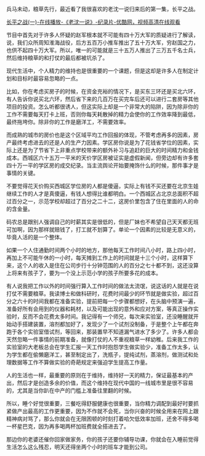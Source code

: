 兵马未动，粮草先行，最近看了我很喜欢的老沈一说归来后的第一集，长平之战。<p><a class=" wrap external" href="https://link.zhihu.com/?target=http%3A//v.youku.com/v_show/id_XMjUyNzQ4OTMwOA%3D%3D.html%3Fspm%3Da2h0z.8244218.2371631.3%26from%3Dy1.9-3.1" target="_blank" rel="nofollow noreferrer">长平之战(一)-在线播放-《老沈一说》-纪录片-优酷网，视频高清在线观看</a><br/></p><p>节目中首先对于许多人怀疑的赵军根本就不可能有四十万大军的质疑进行了解读，说，我们众所周知淮海战役，后方五百万小推车推出了五十万大军，穷赵国之力，也供不起四十万大军。所以，唯一的可能就是三十五万人推出了三万五千名士兵，然后维持粮草的和打仗的最后都被坑杀了。</p><p>现代生活中，个人精力的维持也是很重要的一个课题，但是这却是许多人在制定计划和目标时最容易忽略的一点。</p><p>比如，你在考虑买房子的时候，在资金充裕的情况下，是买东三环还是买北六环，有人告诉你说买北六环，然后省下来的几百万在买完车后还可以进行二套房等其他项目的投资。怎么听都很诱人，但这实际上却是一个非常大的陷阱，因为除非你的工作不需要每天打卡上班，否则你每天耗散掉的精力会使你的工作效率降到最低，最终拖垮你。除非你的工作是磨洋工，不需要效率。</p><p>而成熟的城市的房价也是这个区域平均工作回报的体现，不管考虑再多的因素，房产最终考虑进去的还是人的生产力因素。学区房你说是为了花钱省学位的因素，实际上还是为了节省下上非重点学校带来的额外补习与追赶的巨大的时间精力和金钱成本。西城区六十五万一平米的天价学区房被证实是虚假新闻，但旁边却有许多套四十万一平的学区房的成交纪录。当主流舆论开始要掩饰什么的时候，那件事才是事情的关键。</p><p>不要觉得花天价购买西城区学位房的人都是傻逼，实际上有钱不买还要在北京生娃继续工作的人才是真傻逼，有钱人想得比谁都明白。一个西城区占北京总面积不超过百分之一，示范学校却超过了百分之二十二，这房价里包含了住在里面的人的命的含金量。</p><p>码农总是跟别人强调自己的时薪其实是很低的，但是厂妹也不希望自己天天都无班可加啊，因为那样就赔钱了，打工就不划算了。单论一个因素的比较是无意义的，毕竟人活的是一个整体。</p><p>如果一个人住通勤时间两个小时的地方，那他每天工作时间八小时，路上四小时，再加上不可能午休的一小时，每天摊到工作上的时间就是十三个小时，这样算下来，这个人的收入是住在公司步行十分钟范围的人的百分之七十都不到，这还没算上将来有孩子了，要为一个没上示范小学的孩子所要多花的成本。</p><p>有人说我把工作以外的时间强行算入工作时间的做法太流氓，说这话的人就是在说打仗不需要粮草。我读博士和做科研时，花费时间最少的环节就是做实验，超过百分之六十的时间我都在准备实验，提前把每一个步骤都想好，在头脑中预演一遍，准备好所有会用到的仪器和耗材，以及可能出现的意外和应对方案，等真正操作实验时，反而不会花费太多时间。我记得有一个师兄，每次来实验室，还没睡醒就开始动手搭建装置，溶剂都加好了，发现少了一个试剂没制备，于是整个上午都在奔跑于各个实验室借试剂，等回来，那装置早不知道漏气进水了多少了。许多人都会天然忽略一件事情的前期准备，就像打仗的人不重视粮草一样幼稚。后来我工作的实验室的大老板总会在学生汇报一天工作时抱怨学生做实验少，准备工作太多，认为学生都在偷懒磨洋工，甚至制定出了，洗瓶子，提纯试剂，蒸溶剂，做测试和处理数据等工作不算做实验的奇葩规定来强迫学生提高工作量。</p><p>人的生活也一样，最重要的原则在于维持，维持好一天的精力，保证最基本的产出，然后才是创造多余的价值，而这个维持在现代中国的一线城市里是很不容易的，尤其是当你趴在中产的门槛上准备往里翻的时候。</p><p>所以，睡个好觉很重要，三餐吃得舒服健康也很重要，当你精力调配到最好时要抓紧做产出最高的工作更重要，因为不作就不会死，当你兴奋的时候全用来在网上跟精神病对骂了，那么你就会在无限困顿的时刻打着哈欠低效率加班，还舍不得多喝一杯星巴克，因为再多喝两杯加班费就全搭进去了。</p><p>那边你的老婆还催你回家做家务，你的孩子还要你辅导功课，你就会在入睡前觉得生活怎么这么残忍，明天还得坐两个小时的班车才能到公司。</p>
